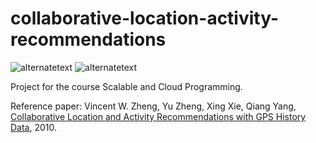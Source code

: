 # collaborative-location-activity-recommendations
<p>
  <img src="https://img.shields.io/badge/Scala-%202.12.15-green" alt="alternatetext">
  <img src="https://img.shields.io/badge/Spark-3.2.0-red" alt="alternatetext">
</p>
Project for the course Scalable and Cloud Programming.

Reference paper: Vincent W. Zheng, Yu Zheng, Xing Xie, Qiang Yang, [Collaborative Location and Activity Recommendations with GPS History Data](https://home.cse.ust.hk/~qyang/Docs/2010/www10_clar_2.pdf), 2010.
